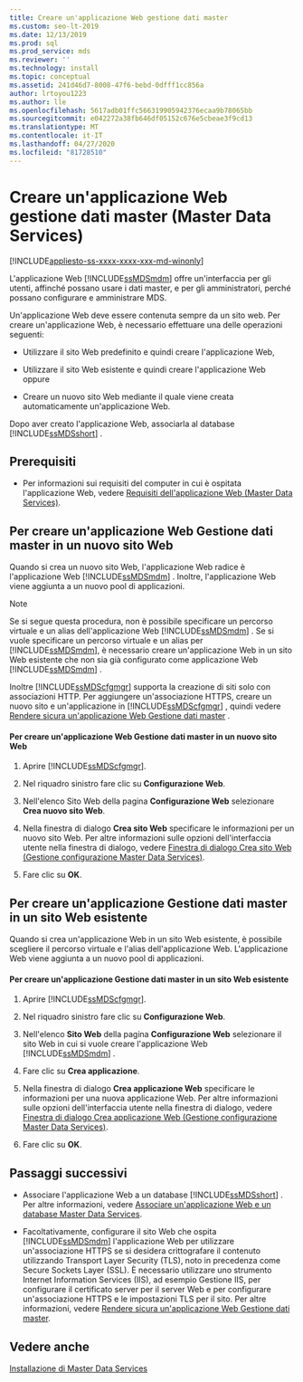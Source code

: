 ```yaml
---
title: Creare un'applicazione Web gestione dati master
ms.custom: seo-lt-2019
ms.date: 12/13/2019
ms.prod: sql
ms.prod_service: mds
ms.reviewer: ''
ms.technology: install
ms.topic: conceptual
ms.assetid: 241d46d7-8008-47f6-bebd-0dfff1cc856a
author: lrtoyou1223
ms.author: lle
ms.openlocfilehash: 5617adb01ffc566319905942376ecaa9b78065bb
ms.sourcegitcommit: e042272a38fb646df05152c676e5cbeae3f9cd13
ms.translationtype: MT
ms.contentlocale: it-IT
ms.lasthandoff: 04/27/2020
ms.locfileid: "81728510"
---
```

# <a name="create-a-master-data-manager-web-application-master-data-services"></a>Creare un'applicazione Web gestione dati master (Master Data Services)

[!INCLUDE[appliesto-ss-xxxx-xxxx-xxx-md-winonly](../../includes/appliesto-ss-xxxx-xxxx-xxx-md-winonly.md)]

  L'applicazione Web [!INCLUDE[ssMDSmdm](../../includes/ssmdsmdm-md.md)] offre un'interfaccia per gli utenti, affinché possano usare i dati master, e per gli amministratori, perché possano configurare e amministrare MDS.  
  
 Un'applicazione Web deve essere contenuta sempre da un sito web. Per creare un'applicazione Web, è necessario effettuare una delle operazioni seguenti:  
  
-   Utilizzare il sito Web predefinito e quindi creare l'applicazione Web,  
  
-   Utilizzare il sito Web esistente e quindi creare l'applicazione Web oppure  
  
-   Creare un nuovo sito Web mediante il quale viene creata automaticamente un'applicazione Web.  
  
 Dopo aver creato l'applicazione Web, associarla al database [!INCLUDE[ssMDSshort](../../includes/ssmdsshort-md.md)] .  
  
## <a name="prerequisites"></a>Prerequisiti  
  
-   Per informazioni sui requisiti del computer in cui è ospitata l'applicazione Web, vedere [Requisiti dell'applicazione Web &#40;Master Data Services&#41;](../../master-data-services/install-windows/web-application-requirements-master-data-services.md).  
  
## <a name="to-create-a-master-data-manager-web-application-in-a-new-website"></a>Per creare un'applicazione Web Gestione dati master in un nuovo sito Web  
 Quando si crea un nuovo sito Web, l'applicazione Web radice è l'applicazione Web [!INCLUDE[ssMDSmdm](../../includes/ssmdsmdm-md.md)] . Inoltre, l'applicazione Web viene aggiunta a un nuovo pool di applicazioni.  
  
> [!NOTE]  
>  Se si segue questa procedura, non è possibile specificare un percorso virtuale e un alias dell'applicazione Web [!INCLUDE[ssMDSmdm](../../includes/ssmdsmdm-md.md)] . Se si vuole specificare un percorso virtuale e un alias per [!INCLUDE[ssMDSmdm](../../includes/ssmdsmdm-md.md)], è necessario creare un'applicazione Web in un sito Web esistente che non sia già configurato come applicazione Web [!INCLUDE[ssMDSmdm](../../includes/ssmdsmdm-md.md)] .  
  
 Inoltre [!INCLUDE[ssMDScfgmgr](../../includes/ssmdscfgmgr-md.md)] supporta la creazione di siti solo con associazioni HTTP. Per aggiungere un'associazione HTTPS, creare un nuovo sito e un'applicazione in [!INCLUDE[ssMDScfgmgr](../../includes/ssmdscfgmgr-md.md)] , quindi vedere [Rendere sicura un'applicazione Web Gestione dati master](../../master-data-services/install-windows/secure-a-master-data-manager-web-application.md) .  
  
#### <a name="to-create-a-master-data-manager-web-application-in-a-new-website"></a>Per creare un'applicazione Web Gestione dati master in un nuovo sito Web  
  
1.  Aprire [!INCLUDE[ssMDScfgmgr](../../includes/ssmdscfgmgr-md.md)].  
  
2.  Nel riquadro sinistro fare clic su **Configurazione Web**.  
  
3.  Nell'elenco Sito Web della pagina **Configurazione Web** selezionare **Crea nuovo sito Web**.  
  
4.  Nella finestra di dialogo **Crea sito Web** specificare le informazioni per un nuovo sito Web. Per altre informazioni sulle opzioni dell'interfaccia utente nella finestra di dialogo, vedere [Finestra di dialogo Crea sito Web &#40;Gestione configurazione Master Data Services&#41;](../../master-data-services/create-website-dialog-box-master-data-services-configuration-manager.md).  
  
5.  Fare clic su **OK**.  
  
## <a name="to-create-a-master-data-manager-web-application-in-an-existing-website"></a>Per creare un'applicazione Gestione dati master in un sito Web esistente  
 Quando si crea un'applicazione Web in un sito Web esistente, è possibile scegliere il percorso virtuale e l'alias dell'applicazione Web. L'applicazione Web viene aggiunta a un nuovo pool di applicazioni.  
  
#### <a name="to-create-a-master-data-manager-web-application-in-an-existing-website"></a>Per creare un'applicazione Gestione dati master in un sito Web esistente  
  
1.  Aprire [!INCLUDE[ssMDScfgmgr](../../includes/ssmdscfgmgr-md.md)].  
  
2.  Nel riquadro sinistro fare clic su **Configurazione Web**.  
  
3.  Nell'elenco **Sito Web** della pagina **Configurazione Web** selezionare il sito Web in cui si vuole creare l'applicazione Web [!INCLUDE[ssMDSmdm](../../includes/ssmdsmdm-md.md)] .  
  
4.  Fare clic su **Crea applicazione**.  
  
5.  Nella finestra di dialogo **Crea applicazione Web** specificare le informazioni per una nuova applicazione Web. Per altre informazioni sulle opzioni dell'interfaccia utente nella finestra di dialogo, vedere [Finestra di dialogo Crea applicazione Web &#40;Gestione configurazione Master Data Services&#41;](../../master-data-services/create-web-application-dialog-box-master-data-services-configuration-manager.md).  
  
6.  Fare clic su **OK**.  
  
## <a name="next-steps"></a>Passaggi successivi  
  
-   Associare l'applicazione Web a un database [!INCLUDE[ssMDSshort](../../includes/ssmdsshort-md.md)] . Per altre informazioni, vedere [Associare un'applicazione Web e un database Master Data Services](../../master-data-services/install-windows/associate-a-master-data-services-database-and-web-application.md).  
  
-   Facoltativamente, configurare il sito Web che ospita [!INCLUDE[ssMDSmdm](../../includes/ssmdsmdm-md.md)] l'applicazione Web per utilizzare un'associazione HTTPS se si desidera crittografare il contenuto utilizzando Transport Layer Security (TLS), noto in precedenza come Secure Sockets Layer (SSL). È necessario utilizzare uno strumento Internet Information Services (IIS), ad esempio Gestione IIS, per configurare il certificato server per il server Web e per configurare un'associazione HTTPS e le impostazioni TLS per il sito. Per altre informazioni, vedere [Rendere sicura un'applicazione Web Gestione dati master](../../master-data-services/install-windows/secure-a-master-data-manager-web-application.md).  
  
## <a name="see-also"></a>Vedere anche  
 [Installazione di Master Data Services](../../master-data-services/install-windows/install-master-data-services.md)  
  
  

